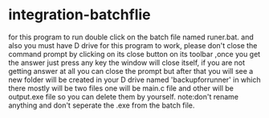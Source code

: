 # integration-batchflie
for this program to run double click on the batch file named runer.bat.
and also you must have D drive for this program to work,
please don't close the command prompt by clicking on its close button on its toolbar ,once you get the answer just press any key the window will close itself, if you are not getting answer at all you can close the prompt but after that you will see a new folder will be created in your D drive named 'backupforrunner' in which there mostly will be two files one will be main.c file and other will be output.exe file so you can delete them by yourself.
note:don't rename anything and don't seperate the .exe from the batch file.
